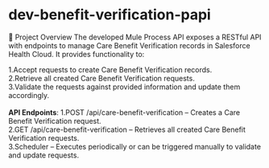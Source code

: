 # dev-benefit-verification-papi


📌 Project Overview
The developed Mule Process API exposes a RESTful API with endpoints to manage Care Benefit Verification records in Salesforce Health Cloud. It provides functionality to:

1.Accept requests to create Care Benefit Verification records.<br />
2.Retrieve all created Care Benefit Verification requests.<br />
3.Validate the requests against provided information and update them accordingly.<br />
<br />
**API Endpoints**:
1.POST /api/care-benefit-verification – Creates a Care Benefit Verification request.<br />
2.GET /api/care-benefit-verification – Retrieves all created Care Benefit Verification requests.<br />
3.Scheduler – Executes periodically or can be triggered manually to validate and update requests.<br />
